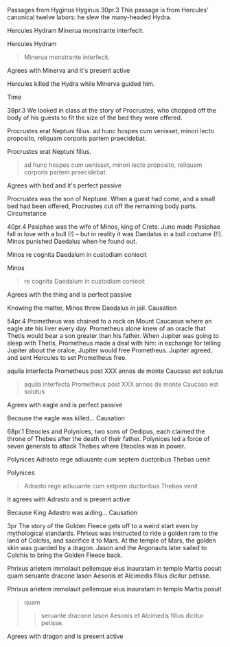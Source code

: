 Passages from Hyginus
Hyginus 30pr.3 This passage is from Hercules’ canonical twelve labors: he slew the many-headed Hydra.

Hercules Hydram Minerua monstrante interfecit.

Hercules Hydram 
>Minerua monstrante 
interfecit.

Agrees with Minerva and it's present active 

Hercules killed the Hydra while Minerva guided him. 

Time


38pr.3 We looked in class at the story of Procrustes, who chopped off the body of his guests to fit the size of the bed they were offered.

Procrustes erat Neptuni filius. ad hunc hospes cum venisset, minori lecto proposito, reliquam corporis partem praecidebat.

Procrustes erat Neptuni filius. 
> ad hunc hospes cum uenisset, 
> minori lecto proposito, 
reliquam corporis partem praecidebat.

Agrees with bed and it's perfect passive

Procrustes was the son of Neptune. When a guest had come, and a small bed had been offered, Procrustes cut off the remaining body parts.
Circumstance

40pr.4 Pasiphae was the wife of Minos, king of Crete. Juno made Pasiphae fall in love with a bull (!) – but in reality it was Daedalus in a bull costume (!!). Minos punished Daedalus when he found out.

Minos re cognita Daedalum in custodiam coniecit

Minos
>re cognita 
Daedalum in custodiam coniecit

Agrees with the thing and is perfect passive

Knowing the matter, Minos threw Daedalus in jail.
Causation

54pr.4 Prometheus was chained to a rock on Mount Caucasus where an eagle ate his liver every day. Prometheus alone knew of an oracle that Thetis would bear a son greater than his father. When Jupiter was going to sleep with Thetis, Prometheus made a deal with him: in exchange for telling Jupiter about the oralce, Jupiter would free Prometheus. Jupiter agreed, and sent Hercules to set Prometheus free.

aquila interfecta Prometheus post ⅩⅩⅩ annos de monte Caucaso est solutus

>aquila interfecta
Prometheus post XXX annos de monte Caucaso est solutus

Agrees with eagle and is perfect passive

Because the eagle was killed...
Causation

68pr.1 Eteocles and Polynices, two sons of Oedipus, each claimed the throne of Thebes after the death of their father. Polynices led a force of seven generals to attack Thebes where Eteocles was in power.

Polynices Adrasto rege adiuuante cum septem ductoribus Thebas uenit

Polynices
>Adrasto rege adiuuante
cum setpem ductoribus Thebas venit

It agrees with Adrasto and is present active

Because King Adastro was aiding...
Causation

3pr The story of the Golden Fleece gets off to a weird start even by mythological standards. Phrixus was instructed to ride a golden ram to the land of Colchis, and sacrifice it to Mars. At the temple of Mars, the golden skin was guarded by a dragon. Jason and the Argonauts later sailed to Colchis to bring the Golden Fleece back.

Phrixus arietem immolauit pellemque eius inauratam in templo Martis posuit quam seruante dracone Iason Aesonis et Alcimedis filius dicitur petisse.

Phrixus arietem immolauit pellemque eius inauratam in templo Martis posuit 
>quam 
>>seruante dracone 
>Iason Aesonis et Alcimedis filius dicitur petisse.

Agrees with dragon and is present active



